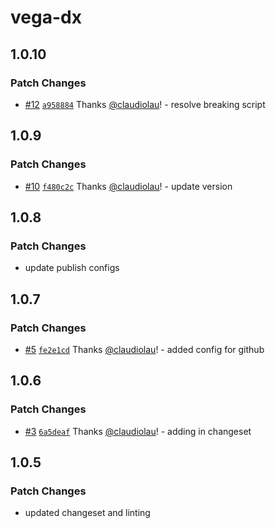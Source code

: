 # vega-dx

## 1.0.10

### Patch Changes

- [#12](https://github.com/claudiolau/vega-dx/pull/12) [`a958884`](https://github.com/claudiolau/vega-dx/commit/a9588849cf49725382c7b532a915e037195f1dd5) Thanks [@claudiolau](https://github.com/claudiolau)! - resolve breaking script

## 1.0.9

### Patch Changes

- [#10](https://github.com/claudiolau/vega-dx/pull/10) [`f480c2c`](https://github.com/claudiolau/vega-dx/commit/f480c2c94c1f49399e073cd44ac346f06864e2fe) Thanks [@claudiolau](https://github.com/claudiolau)! - update version

## 1.0.8

### Patch Changes

- update publish configs

## 1.0.7

### Patch Changes

- [#5](https://github.com/claudiolau/vega-dx/pull/5) [`fe2e1cd`](https://github.com/claudiolau/vega-dx/commit/fe2e1cdd7bdffe7dcfd29eb7f511e9d4c3216d2a) Thanks [@claudiolau](https://github.com/claudiolau)! - added config for github

## 1.0.6

### Patch Changes

- [#3](https://github.com/claudiolau/vega-dx/pull/3) [`6a5deaf`](https://github.com/claudiolau/vega-dx/commit/6a5deafc6d45aa98c33e363d87dca5b44bc0676a) Thanks [@claudiolau](https://github.com/claudiolau)! - adding in changeset

## 1.0.5

### Patch Changes

- updated changeset and linting
